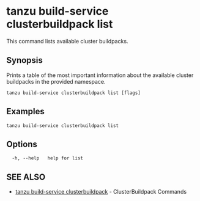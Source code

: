 # tanzu build-service clusterbuildpack list

This command lists available cluster buildpacks.

## Synopsis

Prints a table of the most important information about the available cluster buildpacks in the provided namespace.

```console
tanzu build-service clusterbuildpack list [flags]
```

## Examples

```console
tanzu build-service clusterbuildpack list
```

## Options

```console
  -h, --help   help for list
```

## SEE ALSO

* [tanzu build-service clusterbuildpack](tanzu_build-service_clusterbuildpack.md)	 - ClusterBuildpack Commands
